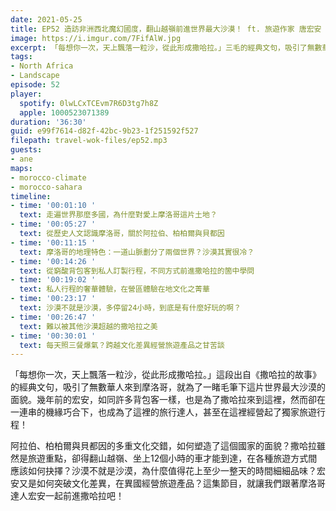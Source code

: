 ```yaml
---
date: 2021-05-25
title: EP52 造訪非洲西北魔幻國度，翻山越嶺前進世界最大沙漠！ ft. 旅遊作家 唐宏安
image: https://i.imgur.com/7FifAlW.jpg
excerpt: 「每想你一次，天上飄落一粒沙，從此形成撒哈拉。」三毛的經典文句，吸引了無數華人來到摩洛哥，包括本集的來賓宏安；後來因緣際會下，她更成為了撒哈拉旅遊的經營者！沙漠不就是沙漠，為什麼值得花上至少一整天的時間細細品味？阿拉伯、柏柏爾與貝都因的多重文化交錯，如何塑造了這個國家的面貌？這集節目，就讓我們跟著摩洛哥達人宏安一起前進撒哈拉吧！
tags:
- North Africa
- Landscape
episode: 52
player:
  spotify: 0lwLCxTCEvm7R6D3tg7h8Z
  apple: 1000523071389
duration: '36:30'
guid: e99f7614-d82f-42bc-9b23-1f251592f527
filepath: travel-wok-files/ep52.mp3
guests:
- ane
maps:
- morocco-climate
- morocco-sahara
timeline:
- time: '00:01:10 '
  text: 走遍世界那麼多國，為什麼對愛上摩洛哥這片土地？
- time: '00:05:27 '
  text: 從歷史人文認識摩洛哥，關於阿拉伯、柏柏爾與貝都因
- time: '00:11:15 '
  text: 摩洛哥的地理特色：一道山脈劃分了兩個世界？沙漠其實很冷？
- time: '00:14:26 '
  text: 從窮酸背包客到私人訂製行程，不同方式前進撒哈拉的箇中學問
- time: '00:19:02 '
  text: 私人行程的奢華體驗，在營區體驗在地文化之菁華
- time: '00:23:17 '
  text: 沙漠不就是沙漠，多停留24小時，到底是有什麼好玩的啊？
- time: '00:26:47 '
  text: 難以被其他沙漠超越的撒哈拉之美
- time: '00:30:01 '
  text: 每天照三餐爆氣？跨越文化差異經營旅遊產品之甘苦談
---
```


「每想你一次，天上飄落一粒沙，從此形成撒哈拉。」這段出自《撒哈拉的故事》的經典文句，吸引了無數華人來到摩洛哥，就為了一睹毛筆下這片世界最大沙漠的面貌。幾年前的宏安，如同許多背包客一樣，也是為了撒哈拉來到這裡，然而卻在一連串的機緣巧合下，也成為了這裡的旅行達人，甚至在這裡經營起了獨家旅遊行程！

阿拉伯、柏柏爾與貝都因的多重文化交錯，如何塑造了這個國家的面貌？撒哈拉雖然是旅遊重點，卻得翻山越嶺、坐上12個小時的車才能到達，在各種旅遊方式間應該如何抉擇？沙漠不就是沙漠，為什麼值得花上至少一整天的時間細細品味？宏安又是如何突破文化差異，在異國經營旅遊產品？這集節目，就讓我們跟著摩洛哥達人宏安一起前進撒哈拉吧！

